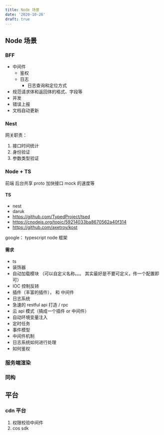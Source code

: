 ```yaml
---
title: Node 场景
date: '2020-10-26'
draft: true
---
```


## Node 场景

### BFF

- 中间件
  - 鉴权
  - 日志
    - 日志查询和定位方式
- 规范请求体和返回体的格式、字段等
- 并发
- 错误上报
- 文档自动更新

### Nest

网关职责：

1. 接口时间统计
2. 身份验证
3. 参数类型验证

### Node + TS

前端 后台共享 proto 加快接口 mock 的速度等

#### TS

- nest
- daruk
- https://github.com/TypedProject/tsed
- https://cnodejs.org/topic/59214033ba8670562a40f314
- https://github.com/axetroy/kost

google： typescript node 框架

#### 需求

- ts
- 装饰器
- 自动加载模块 （可以自定义名称。。。 其实最好是不要可定义，传一个配置即可）
- IOC 控制反转
- 插件（丰富的插件）， 和 中间件
- 日志系统
- 急速的 restful api 打造 / rpc
- 云 api 模式（搞成一个插件 or 中间件）
- 自动环境变量注入
- 定时任务
- 事件模型
- 中间件机制
- 日志系统如何进行处理
- 如何鉴权

### 服务端渲染

### 同构

## 平台

### cdn 平台

1. 权限校验中间件
2. cos sdk
